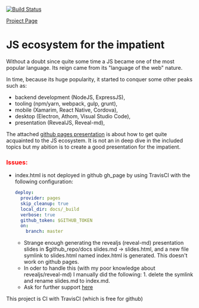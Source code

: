 [![Build Status](https://travis-ci.org/jtonic/js_ecosystem_for_the_impatient.svg?branch=master)](https://travis-ci.org/jtonic/js_ecosystem_for_the_impatient)

[Project Page](https://jtonic.github.io/js_ecosystem_for_the_impatient/)

JS ecosystem for the impatient
===

Without a doubt since quite some time a JS became one of the most popular language. Its reign came from its "language of the web" nature.

In time, because its huge popularity, it started to conquer some other peaks such as:
- backend development (NodeJS, ExpressJS),
- tooling (npm/yarn, webpack, gulp, grunt),
- mobile (Xamarim, React Native, Cordova),
- desktop (Electron, Athom, Visual Studio Code),
- presentation (RevealJS, Reveal-md),

The attached [github pages presentation](https://jtonic.github.io/js_ecosystem_for_the_impatient/) is about how to get quite acquainted to the JS ecosystem. It is not an in deep dive in the included topics but my abition is to create a good presentation for the impatient.


### <span style="color:red"> __Issues:__

- index.html is not deployed in github gh_page by using TravisCI with the following configuration:

  ```yaml
  deploy:
    provider: pages
    skip_cleanup: true
    local_dir: docs/_build
    verbose: true
    github_token: $GITHUB_TOKEN
    on:
      branch: master
  ```

  - Strange enough generating the revealjs (reveal-md) presentation slides in $github_repo/docs slides.md -> slides.html, and a new file symlink to slides.html named index.html is generated. This doesn't work on github pages.
  - In oder to handle this (with my poor knowledge about revealjs/reveal-md) I manually did the following: 1. delete the symlink and rename slides.md to index.md.
  - Ask for further support [here](https://github.com/webpro/reveal-md/issues/24)


This project is CI with TravisCI (which is free for github)


